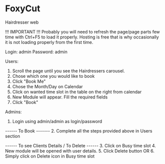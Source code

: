 # FoxyCut
Hairdresser web

!!! IMPORTANT !!!
Probably you will need to refresh the page/page parts few time with Ctrl+F5 to load it properly. Hosting is free that is why occasionally it is not loading properly from the first time.

Login: admin
Password: admin

Users: 
1. Scroll the page until you see the Hairdressers carousel.
2. Chose which one you would like to book
3. Click "Book Me"
4. Chose the Month/Day on Calendar
5. Click on wanted time slot in the table on the right from calendar
6. New Module will appear. Fill the required fields
7. Click "Book"

Admins:
1. Login using admin/admin as login/password

------ To Book -------
2. Complete all the steps provided above in Users section

------ To see Clients Details / To Delete ------
3. Click on Busy time slot
4. New module will be opened with user details.
5. Click Delete button
OR
6. Simply click on Delete icon in Busy time slot


